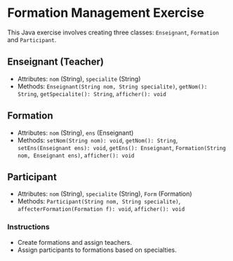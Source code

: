 # Formation Management Exercise

This Java exercise involves creating three classes: `Enseignant`,  `Formation` and `Participant`.

## Enseignant (Teacher)

- Attributes: `nom` (String), `specialite` (String)
- Methods: `Enseignant(String nom, String specialite)`, `getNom(): String`, `getSpecialite(): String`, `afficher(): void`

## Formation 

- Attributes: `nom` (String), `ens` (Enseignant)
- Methods: `setNom(String nom): void`, `getNom(): String`, `setEns(Enseignant ens): void`, `getEns(): Enseignant`, `Formation(String nom, Enseignant ens)`, `afficher(): void`

## Participant

- Attributes: `nom` (String), `specialite` (String),  `Form` (Formation)
- Methods: `Participant(String nom, String specialite)`, `affecterFormation(Formation f): void`, `afficher(): void`

### Instructions

- Create formations and assign teachers.
- Assign participants to formations based on specialties.